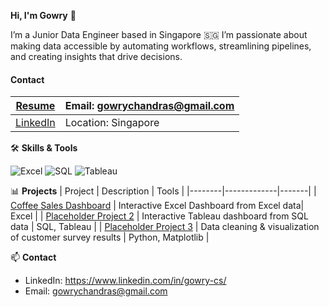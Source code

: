 **Hi, I'm Gowry** 👋

I’m a Junior Data Engineer based in Singapore 🇸🇬
I’m passionate about making data accessible by automating workflows, streamlining pipelines, and creating insights that drive decisions. 

#### Contact  

| [Resume](https://github.com/Gowry-CS/Coffee-Sales-Excel-Dashboard) | Email: gowrychandras@gmail.com |
| --- | --- |
| [LinkedIn](https://www.linkedin.com/in/gowry-cs/) | Location: Singapore |


🛠️ **Skills & Tools**

![Excel](https://img.shields.io/badge/Excel-217346?style=flat&logo=microsoft-excel&logoColor=white)
![SQL](https://img.shields.io/badge/SQL-336791?style=flat&logo=postgresql&logoColor=white)
![Tableau](https://img.shields.io/badge/Tableau-E97627?style=flat&logo=tableau&logoColor=white)

📊 **Projects**
| Project | Description | Tools |
|--------|-------------|-------|
| [Coffee Sales Dashboard](https://github.com/Gowry-CS/Coffee-Sales-Excel-Dashboard) | Interactive Excel Dashboard from Excel data| Excel |
| [Placeholder Project 2](https://github.com/yourusername/sales-dashboard-sql-tableau) | Interactive Tableau dashboard from SQL data | SQL, Tableau |
| [Placeholder Project 3](https://github.com/yourusername/survey-analysis) | Data cleaning & visualization of customer survey results | Python, Matplotlib |

📫 **Contact**
- LinkedIn: https://www.linkedin.com/in/gowry-cs/  
- Email: gowrychandras@gmail.com
